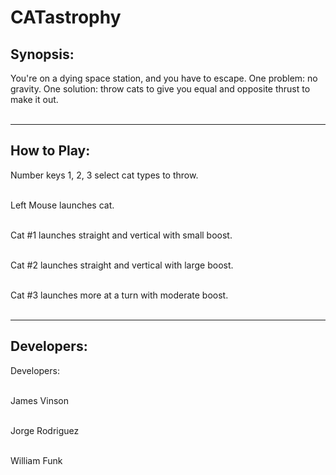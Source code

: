 # CATastrophy

## Synopsis:

You're on a dying space station, and you have to escape. One problem: no gravity. One solution: throw cats to give you equal and opposite thrust to make it out.</br></br>

---

## How to Play:

Number keys 1, 2, 3 select cat types to throw.</br></br>

Left Mouse launches cat.</br></br>

Cat #1 launches straight and vertical with small boost.</br></br>

Cat #2 launches straight and vertical with large boost.</br></br>

Cat #3 launches more at a turn with moderate boost.</br></br>

---

## Developers:

Developers:</br></br>

James Vinson</br></br>

Jorge Rodriguez</br></br>

William Funk
